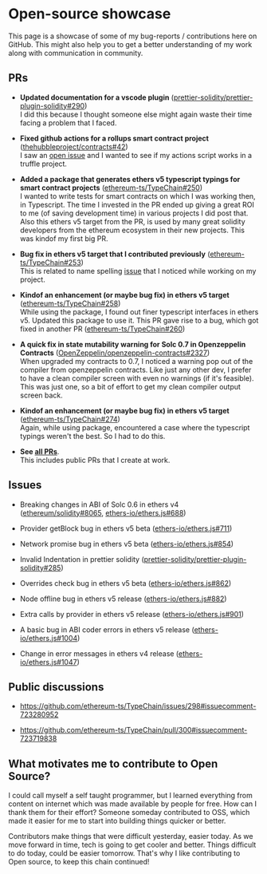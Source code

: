 # Open-source showcase

This page is a showcase of some of my bug-reports / contributions here on GitHub. This might also help you to get a better understanding of my work along with communication in community.

## PRs

- **Updated documentation for a vscode plugin** ([prettier-solidity/prettier-plugin-solidity#290](https://github.com/prettier-solidity/prettier-plugin-solidity/pull/290))
<br>I did this because I thought someone else might again waste their time facing a problem that I faced.

- **Fixed github actions for a rollups smart contract project** ([thehubbleproject/contracts#42](https://github.com/thehubbleproject/contracts/pull/42))
<br>I saw an [open issue](https://github.com/thehubbleproject/contracts/issues/35) and I wanted to see if my actions script works in a truffle project.

- **Added a package that generates ethers v5 typescript typings for smart contract projects** ([ethereum-ts/TypeChain#250](https://github.com/ethereum-ts/TypeChain/pull/250))
<br>I wanted to write tests for smart contracts on which I was working then, in Typescript. The time I invested in the PR ended up giving a great ROI to me (of saving development time) in various projects I did post that. Also this ethers v5 target from the PR, is used by many great solidity developers from the ethereum ecosystem in their new projects. This was kindof my first big PR.

- **Bug fix in ethers v5 target that I contributed previously** ([ethereum-ts/TypeChain#253](https://github.com/ethereum-ts/TypeChain/pull/253))
<br>This is related to name spelling [issue](https://github.com/ethers-io/ethers.js/issues/924) that I noticed while working on my project.

- **Kindof an enhancement (or maybe bug fix) in ethers v5 target** ([ethereum-ts/TypeChain#258](https://github.com/ethereum-ts/TypeChain/pull/258))
<br>While using the package, I found out finer typescript interfaces in ethers v5. Updated this package to use it. This PR gave rise to a bug, which got fixed in another PR ([ethereum-ts/TypeChain#260](https://github.com/ethereum-ts/TypeChain/pull/260))

- **A quick fix in state mutability warning for Solc 0.7 in Openzeppelin Contracts** ([OpenZeppelin/openzeppelin-contracts#2327](https://github.com/OpenZeppelin/openzeppelin-contracts/pull/2327))
<br>When upgraded my contracts to 0.7, I noticed a warning pop out of the compiler from openzeppelin contracts. Like just any other dev, I prefer to have a clean compiler screen with even no warnings (if it's feasible). This was just one, so a bit of effort to get my clean compiler output screen back.

- **Kindof an enhancement (or maybe bug fix) in ethers v5 target** ([ethereum-ts/TypeChain#274](https://github.com/ethereum-ts/TypeChain/pull/274))
<br>Again, while using package, encountered a case where the typescript typings weren't the best. So I had to do this.

- **See [all PRs](https://github.com/pulls?q=is%3Apr+author%3Azemse+archived%3Afalse+)**.
<br>This includes public PRs that I create at work.

## Issues

- Breaking changes in ABI of Solc 0.6 in ethers v4 ([ethereum/solidity#8065](https://github.com/ethereum/solidity/issues/8065), [ethers-io/ethers.js#688](https://github.com/ethers-io/ethers.js/issues/688))

- Provider getBlock bug in ethers v5 beta ([ethers-io/ethers.js#711](https://github.com/ethers-io/ethers.js/issues/711))

- Network promise bug in ethers v5 beta ([ethers-io/ethers.js#854](https://github.com/ethers-io/ethers.js/issues/854))

- Invalid Indentation in prettier solidity ([prettier-solidity/prettier-plugin-solidity#285](https://github.com/prettier-solidity/prettier-plugin-solidity/issues/285))

- Overrides check bug in ethers v5 beta ([ethers-io/ethers.js#862](https://github.com/ethers-io/ethers.js/issues/862))

- Node offline bug in ethers v5 release ([ethers-io/ethers.js#882](https://github.com/ethers-io/ethers.js/issues/882))

- Extra calls by provider in ethers v5 release ([ethers-io/ethers.js#901](https://github.com/ethers-io/ethers.js/issues/901))

- A basic bug in ABI coder errors in ethers v5 release ([ethers-io/ethers.js#1004](https://github.com/ethers-io/ethers.js/issues/1004))

- Change in error messages in ethers v4 release ([ethers-io/ethers.js#1047](https://github.com/ethers-io/ethers.js/issues/1047))

## Public discussions

- https://github.com/ethereum-ts/TypeChain/issues/298#issuecomment-723280952

- https://github.com/ethereum-ts/TypeChain/pull/300#issuecomment-723719838

## What motivates me to contribute to Open Source?

I could call myself a self taught programmer, but I learned everything from content on internet
which was made available by people for free. How can I thank them for their effort? Someone someday
contributed to OSS, which made it easier for me to start into building things quicker or better. 

Contributors make things that were difficult yesterday, easier today. As we move forward in time, tech is 
going to get cooler and better. Things difficult to do today, could be easier tomorrow. That's why
I like contributing to Open source, to keep this chain continued!
